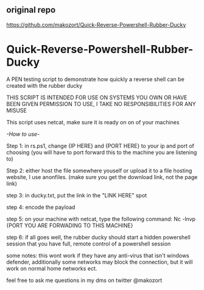 ## original repo
https://github.com/makozort/Quick-Reverse-Powershell-Rubber-Ducky

# Quick-Reverse-Powershell-Rubber-Ducky

A PEN testing script to demonstrate how quickly a reverse shell can be created with the rubber ducky

THIS SCRIPT IS INTENDED FOR USE ON SYSTEMS YOU OWN OR HAVE BEEN GIVEN PERMISSION TO USE, I TAKE NO RESPONSIBILITIES FOR ANY MISUSE


This script uses netcat, make sure it is ready on on of your machines 

_-How to use-_


Step 1: in rs.ps1,  change {IP HERE} and {PORT HERE} to your ip and port of choosing (you will have to port forward this to the machine you are listening to)

Step 2: either host the file somewhere youself or upload it to a file hosting website, I use anonfiles. (make sure you get the download link, not the page link)

step 3: in ducky.txt, put the link in the "LINK HERE" spot

step 4: encode the payload 

step 5: on your machine with netcat, type the following command: Nc -lnvp {PORT YOU ARE FORWADING TO THIS MACHINE}

step 6: if all goes well, the rubber ducky should start a hidden powershell session that you have full, remote control of a powershell session

some notes: this wont work if they have any anti-virus that isn't windows defender, additionally some networks may block the connection, but it will work on normal home networks ect.

feel free to ask me questions in my dms on twitter @makozort
